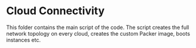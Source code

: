 # Cloud Connectivity

This folder contains the main script of the code. The script creates the full network topology on every cloud, creates the custom Packer image, boots instances etc.
